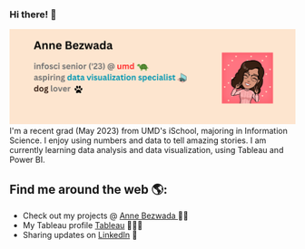 ### Hi there! 👋

<img src="https://github.com/annebezwada/annebezwada/blob/main/Anne%20Bezwada%20Header%20(2).png" alt="banner that says Anne Bezwada - UMD senior, data viz. specialist, and dog lover alongside a cartoon illustration of Anne">
I'm a recent grad (May 2023) from  UMD's iSchool, majoring in Information Science. I enjoy using numbers and data to tell amazing stories. I am currently learning data analysis and data visualization, using Tableau and Power BI. 


## Find me around the web 🌎:
- Check out my projects @ <a href="https://www.annebezwada.com"> Anne Bezwada </a> ✍🏾
- My Tableau profile <a href="https://public.tableau.com/app/profile/anne.b.3216"> Tableau</a> 👩🏽‍💻
- Sharing updates on <a href="https://www.linkedin.com/in/annebezwada/">LinkedIn</a> 💼
